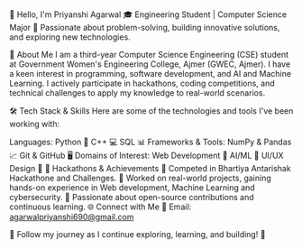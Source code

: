 👋 Hello, I'm Priyanshi Agarwal
🎓 Engineering Student | Computer Science Major
🔧 Passionate about problem-solving, building innovative solutions, and exploring new technologies.

🌟 About Me
I am a third-year Computer Science Engineering (CSE) student at Government Women's Engineering College, Ajmer (GWEC, Ajmer). I have a keen interest in programming, software development, and AI and Machine Learning. I actively participate in hackathons, coding competitions, and technical challenges to apply my knowledge to real-world scenarios.


🛠️ Tech Stack & Skills
Here are some of the technologies and tools I've been working with:

Languages:
Python 🐍
C++ 💻
SQL 📊
Frameworks & Tools:
NumPy & Pandas 📈
Git & GitHub 🖥️
Domains of Interest:
Web Development 📱
AI/ML 🤖
UI/UX Design 🎨
🚀 Hackathons & Achievements
🔹 Competed in Bhartiya Antarishak Hackathone and Challenges.
🔹 Worked on real-world projects, gaining hands-on experience in Web development, Machine Learning and cybersecurity.
🔹 Passionate about open-source contributions and continuous learning.
🌐 Connect with Me
📧 Email: agarwalpriyanshi690@gmail.com

🔗 Follow my journey as I continue exploring, learning, and building! 🚀

